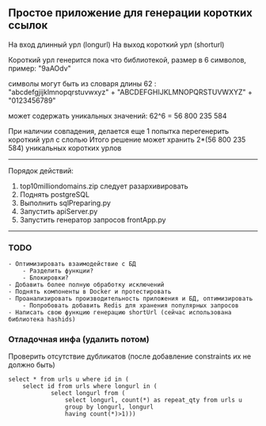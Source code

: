 ## Простое приложение для генерации коротких ссылок

На вход длинный урл (longurl)
На выход короткий урл (shorturl)

Короткий урл генерится пока что библиотекой, размер в 6 символов, пример:
"9aAOdv"

символы могут быть из словаря длины 62 :
"abcdefgjijklmnopqrstuvwxyz" + 
"ABCDEFGHIJKLMNOPQRSTUVWXYZ" +
"0123456789"

может содержать уникальных значений:
62^6 = 56 800 235 584

При наличии совпадения, делается еще 1 попытка перегенерить короткий урл с слолью
Итого решение может хранить 2*(56 800 235 584) уникальных коротких урлов

---
Порядок действий:
1. top10milliondomains.zip следует разархивировать
2. Поднять postgreSQL
3. Выполнить sqlPreparing.py
4. Запустить apiServer.py
5. Запустить генератор запросов frontApp.py
----

### TODO
    - Оптимизировать взаимодействие с БД
        - Разделить функции? 
        - Блокировки? 
    - Добавить более полную обработку исключений
    - Поднять компоненты в Docker и протестировать
    - Проанализировать производительность приложения и БД, оптимизировать
        - Попробовать добавить Redis для хранения популярных запросов
    - Написать свою функцию генерацию shortUrl (сейчас использована библиотека hashids)

### Отладочная инфа (удалить потом)

Проверить отсутствие дубликатов (после добавление constraints их не должно быть)
```
select * from urls u where id in (
	select id from urls where longurl in (
			select longurl from (
				select longurl, count(*) as repeat_qty from urls u 
				group by longurl, longurl 
				having count(*)>1)))
```